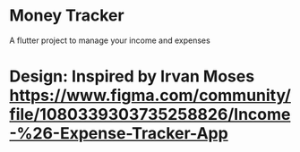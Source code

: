 # Money Tracker
A flutter project to manage your income and expenses
# Design: Inspired by Irvan Moses https://www.figma.com/community/file/1080339303735258826/Income-%26-Expense-Tracker-App
